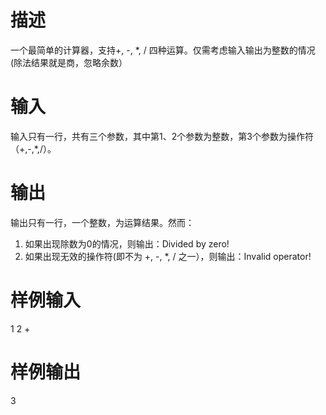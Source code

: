 # 描述
一个最简单的计算器，支持+, -, *, / 四种运算。仅需考虑输入输出为整数的情况(除法结果就是商，忽略余数）

# 输入
输入只有一行，共有三个参数，其中第1、2个参数为整数，第3个参数为操作符（+,-,*,/）。

# 输出
输出只有一行，一个整数，为运算结果。然而：
1. 如果出现除数为0的情况，则输出：Divided by zero!
2. 如果出现无效的操作符(即不为 +, -, *, / 之一），则输出：Invalid operator!

# 样例输入
1 2 +

# 样例输出
3
